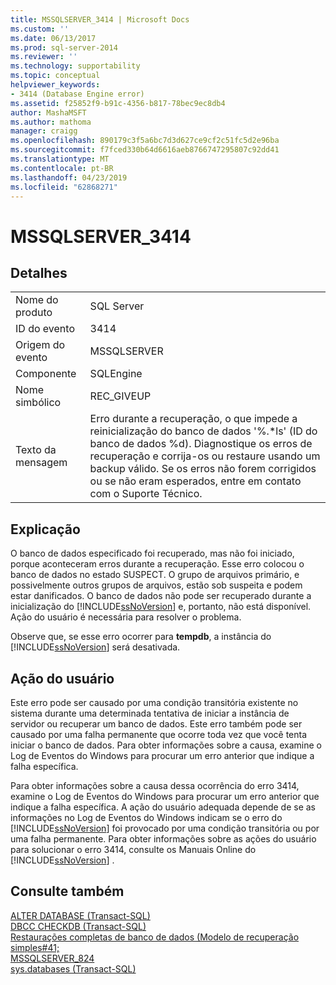 ```yaml
---
title: MSSQLSERVER_3414 | Microsoft Docs
ms.custom: ''
ms.date: 06/13/2017
ms.prod: sql-server-2014
ms.reviewer: ''
ms.technology: supportability
ms.topic: conceptual
helpviewer_keywords:
- 3414 (Database Engine error)
ms.assetid: f25852f9-b91c-4356-b817-78bec9ec8db4
author: MashaMSFT
ms.author: mathoma
manager: craigg
ms.openlocfilehash: 890179c3f5a6bc7d3d627ce9cf2c51fc5d2e96ba
ms.sourcegitcommit: f7fced330b64d6616aeb8766747295807c92dd41
ms.translationtype: MT
ms.contentlocale: pt-BR
ms.lasthandoff: 04/23/2019
ms.locfileid: "62868271"
---
```

# <a name="mssqlserver3414"></a>MSSQLSERVER_3414
    
## <a name="details"></a>Detalhes  
  
|||  
|-|-|  
|Nome do produto|SQL Server|  
|ID do evento|3414|  
|Origem do evento|MSSQLSERVER|  
|Componente|SQLEngine|  
|Nome simbólico|REC_GIVEUP|  
|Texto da mensagem|Erro durante a recuperação, o que impede a reinicialização do banco de dados '%.*ls' (ID do banco de dados %d). Diagnostique os erros de recuperação e corrija-os ou restaure usando um backup válido. Se os erros não forem corrigidos ou se não eram esperados, entre em contato com o Suporte Técnico.|  
  
## <a name="explanation"></a>Explicação  
 O banco de dados especificado foi recuperado, mas não foi iniciado, porque aconteceram erros durante a recuperação. Esse erro colocou o banco de dados no estado SUSPECT. O grupo de arquivos primário, e possivelmente outros grupos de arquivos, estão sob suspeita e podem estar danificados. O banco de dados não pode ser recuperado durante a inicialização do [!INCLUDE[ssNoVersion](../../includes/ssnoversion-md.md)] e, portanto, não está disponível. Ação do usuário é necessária para resolver o problema.  
  
 Observe que, se esse erro ocorrer para **tempdb**, a instância do [!INCLUDE[ssNoVersion](../../includes/ssnoversion-md.md)] será desativada.  
  
## <a name="user-action"></a>Ação do usuário  
 Este erro pode ser causado por uma condição transitória existente no sistema durante uma determinada tentativa de iniciar a instância de servidor ou recuperar um banco de dados. Este erro também pode ser causado por uma falha permanente que ocorre toda vez que você tenta iniciar o banco de dados. Para obter informações sobre a causa, examine o Log de Eventos do Windows para procurar um erro anterior que indique a falha específica.  
  
 Para obter informações sobre a causa dessa ocorrência do erro 3414, examine o Log de Eventos do Windows para procurar um erro anterior que indique a falha específica. A ação do usuário adequada depende de se as informações no Log de Eventos do Windows indicam se o erro do [!INCLUDE[ssNoVersion](../../includes/ssnoversion-md.md)] foi provocado por uma condição transitória ou por uma falha permanente. Para obter informações sobre as ações do usuário para solucionar o erro 3414, consulte os Manuais Online do [!INCLUDE[ssNoVersion](../../includes/ssnoversion-md.md)] .  
  
## <a name="see-also"></a>Consulte também  
 [ALTER DATABASE &#40;Transact-SQL&#41;](/sql/t-sql/statements/alter-database-transact-sql)   
 [DBCC CHECKDB &#40;Transact-SQL&#41;](/sql/t-sql/database-console-commands/dbcc-checkdb-transact-sql)   
 [Restaurações completas de banco de dados &#40;Modelo de recuperação simples#41;](../backup-restore/complete-database-restores-simple-recovery-model.md)   
 [MSSQLSERVER_824](mssqlserver-824-database-engine-error.md)   
 [sys.databases &#40;Transact-SQL&#41;](/sql/relational-databases/system-catalog-views/sys-databases-transact-sql)  
  
  
